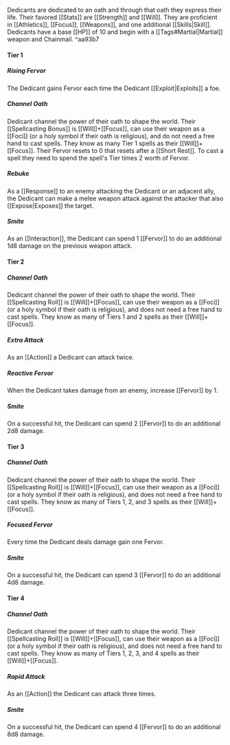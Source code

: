 Dedicants are dedicated to an oath and through that oath they express their life. Their favored [[Stats]] are [[Strength]] and [[Will]]. They are proficient in [[Athletics]], [[Focus]], [[Weapons]], and one additional [[Skills|Skill]]. Dedicants have a base [[HP]] of 10 and begin with a [[Tags#Martial|Martial]] weapon and Chainmail. ^aa93b7

#### Tier 1

##### Rising Fervor
The Dedicant gains Fervor each time the Dedicant [[Exploit|Exploits]] a foe.

##### Channel Oath
Dedicant channel the power of their oath to shape the world. Their [[Spellcasting Bonus]] is [[Will]]+[[Focus]], can use their weapon as a [[Foci]] (or a holy symbol if their oath is religious), and do not need a free hand to cast spells. They know as many Tier 1 spells as their [[Will]]+[[Focus]]. Their Fervor resets to 0 that resets after a [[Short Rest]]. To cast a spell they need to spend the spell's Tier times 2 worth of Fervor.

##### Rebuke
As a [[Response]] to an enemy attacking the Dedicant or an adjacent ally, the Dedicant can make a melee weapon attack against the attacker that also [[Expose|Exposes]] the target.

##### Smite
As an [[Interaction]], the Dedicant can spend 1 [[Fervor]] to do an additional 1d8 damage on the previous weapon attack.

#### Tier 2

##### Channel Oath
Dedicant channel the power of their oath to shape the world. Their [[Spellcasting Roll]] is [[Will]]+[[Focus]], can use their weapon as a [[Foci]] (or a holy symbol if their oath is religious), and does not need a free hand to cast spells. They know as many of Tiers 1 and 2 spells as their [[Will]]+[[Focus]]. 

##### Extra Attack
As an [[Action]] a Dedicant can attack twice.

##### Reactive Fervor
When the Dedicant takes damage from an enemy, increase [[Fervor]] by 1.

##### Smite
On a successful hit, the Dedicant can spend 2 [[Fervor]] to do an additional 2d8 damage.

#### Tier 3

##### Channel Oath
Dedicant channel the power of their oath to shape the world. Their [[Spellcasting Roll]] is [[Will]]+[[Focus]], can use their weapon as a [[Foci]] (or a holy symbol if their oath is religious), and does not need a free hand to cast spells. They know as many of Tiers 1, 2, and 3 spells as their [[Will]]+[[Focus]]. 

##### Focused Fervor
Every time the Dedicant deals damage gain one Fervor.

##### Smite
On a successful hit, the Dedicant can spend 3 [[Fervor]] to do an additional 4d8 damage.

#### Tier 4

##### Channel Oath
Dedicant channel the power of their oath to shape the world. Their [[Spellcasting Roll]] is [[Will]]+[[Focus]], can use their weapon as a [[Foci]] (or a holy symbol if their oath is religious), and does not need a free hand to cast spells. They know as many of Tiers 1, 2, 3, and 4 spells as their [[Will]]+[[Focus]].  

##### Rapid Attack
As an [[Action]] the Dedicant can attack three times.

##### Smite
On a successful hit, the Dedicant can spend 4 [[Fervor]] to do an additional 8d8 damage.

